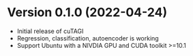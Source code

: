 # Version 0.1.0 (2022-04-24)
* Initial release of cuTAGI
* Regression, classification, autoencoder is working
* Support Ubuntu with a NIVDIA GPU and CUDA toolkit >=10.1